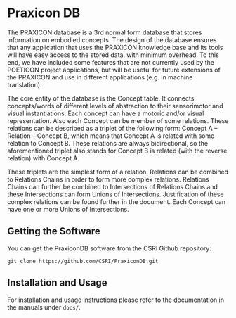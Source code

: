 Praxicon DB
===========

The PRAXICON database is a 3rd normal form database that stores information 
on embodied concepts. The design of the database ensures that any application 
that uses the PRAXICON knowledge base and its tools will have easy access to 
the stored data, with minimum overhead. To this end, we have included some 
features that are not currently used by the POETICON project applications, 
but will be useful for future extensions of the PRAXICON and use in different 
applications (e.g. in machine translation).

The core entity of the database is the Concept table. It connects 
concepts/words of different levels of abstraction to their sensorimotor and 
visual instantiations. Each concept can have a motoric and/or visual 
representation. Also each Concept can be member of some relations. These 
relations can be described as a triplet of the following form: 
Concept A – Relation – Concept B, 
which means that Concept A is related with some relation to Concept B. 
These relations are always bidirectional, so the aforementioned triplet 
also stands for Concept B is related (with the reverse relation) with Concept A.

These triplets are the simplest form of a relation. Relations can be combined 
to Relations Chains in order to form more complex relations. Relations Chains 
can further be combined to Intersections of Relations Chains and these 
Intersections can form Unions of Intersections. Justification of these complex 
relations can be found further in the document. Each Concept can have one 
or more Unions of Intersections.


Getting the Software
--------------------
You can get the PraxiconDB software from the CSRI Github repository:

`git clone https://github.com/CSRI/PraxiconDB.git`


Installation and Usage
----------------------
For installation and usage instructions please refer to the documentation in the
manuals under `docs/`.
